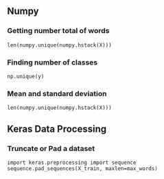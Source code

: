 ## Numpy

### Getting number total of words
```
len(numpy.unique(numpy.hstack(X)))
```

### Finding number of classes
```
np.unique(y)
```

### Mean and standard deviation
```
len(numpy.unique(numpy.hstack(X)))
```

## Keras Data Processing

### Truncate or Pad a dataset
```
import keras.preprocessing import sequence
sequence.pad_sequences(X_train, maxlen=max_words)
```

